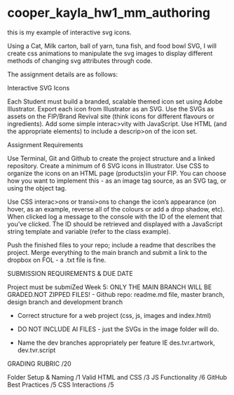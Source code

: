 # cooper_kayla_hw1_mm_authoring
this is my example of interactive svg icons.

Using a Cat, Milk carton, ball of yarn, tuna fish, and food bowl SVG, I will create css animations to manipulate the svg images to display different methods of changing svg attributes through code.

The assignment details are as follows:

Interactive SVG Icons

Each Student must build a branded, scalable themed icon set using Adobe Illustrator. Export each icon from Illustrator as an SVG. Use the SVGs as assets on the FIP/Brand Revival site (think icons for different flavours or ingredients). Add some simple interac>vity with JavaScript. Use HTML (and the appropriate elements) to include a descrip>on of the icon set.

Assignment Requirements

Use Terminal, Git and Github to create the project structure and a linked repository. Create a minimum of 6 SVG icons in Illustrator. Use CSS to organize the icons on an HTML page (products)in your FIP. You can choose how you want to implement this - as an image tag source, as an SVG tag, or using the object tag.

Use CSS interac>ons or transi>ons to change the icon’s appearance (on hover, as an example, reverse all of the colours or add a drop shadow, etc). When clicked log a message to the console with the ID of the element that you’ve clicked. The ID should be retrieved and displayed with a JavaScript string template and variable (refer to the class example).

Push the finished files to your repo; include a readme that describes the project. Merge everything to the main branch and submit a link to the dropbox on FOL - a .txt file is fine.

SUBMISSION REQUIREMENTS & DUE DATE

Project must be submiZed Week 5: ONLY THE MAIN BRANCH WILL BE GRADED.NOT ZIPPED FILES! - Github repo: readme.md file, master branch, design branch and development branch
- Correct structure for a web project (css, js, images and index.html)
- DO NOT INCLUDE AI FILES - just the SVGs in the image folder will do.

- Name the dev branches appropriately per feature IE des.tvr.artwork, dev.tvr.script

GRADING RUBRIC /20

Folder Setup & Naming /1
Valid HTML and CSS /3
JS Functionality /6
GitHub Best Practices /5 CSS
Interactions /5
